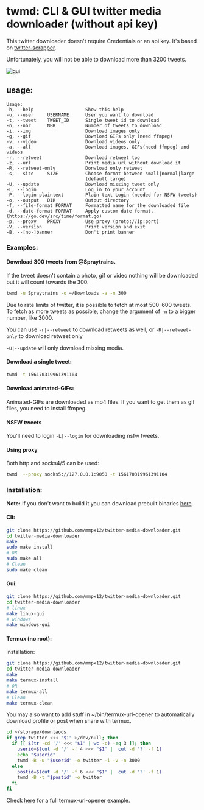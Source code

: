 # twmd: CLI & GUI twitter media downloader (without api key)

This twitter downloader doesn't require Credentials or an api key. It's based on [twitter-scrapper](https://github.com/imperatrona/twitter-scraper).

Unfortunately, you will not be able to download more than 3200 tweets.

![gui](.github/screenshots/gui.png)


## usage: 

```
Usage:
-h, --help                   Show this help
-u, --user     USERNAME      User you want to download
-t, --tweet    TWEET_ID      Single tweet id to download
-n, --nbr      NBR           Number of tweets to download
-i, --img                    Download images only
-g, --gif                    Download GIFs only (need ffmpeg)
-v, --video                  Download videos only
-a, --all                    Download images, GIFs(need ffmpeg) and videos
-r, --retweet                Download retweet too
-z, --url                    Print media url without download it
-R, --retweet-only           Donwload only retweet
-s, --size     SIZE          Choose format between small|normal|large
                             (default large)
-U, --update                 Download missing tweet only
-L, --login                  Log in to your account
-P, --login-plaintext        Plain text Login (needed for NSFW tweets)
-o, --output   DIR           Output directory
-f, --file-format FORMAT     Formatted name for the downloaded file
-d, --date-format FORMAT     Apply custom date format. (https://go.dev/src/time/format.go)
-p, --proxy    PROXY         Use proxy (proto://ip:port)
-V, --version                Print version and exit
-B, --[no-]banner            Don't print banner
```

### Examples:

#### Download 300 tweets from @Spraytrains.

If the tweet doesn't contain a photo, gif or video nothing will be downloaded but it will count towards the 300.

```sh
twmd -u Spraytrains -o ~/Downloads -a -n 300
```

Due to rate limits of twitter, it is possible to fetch at most 500–600 tweets.
To fetch as more tweets as possible, change the argument of `-n` to a bigger number, like 3000.

You can use `-r|--retweet` to download retweets as well, or `-R|--retweet-only` to download retweet only

`-U|--update` will only download missing media.

#### Download a single tweet:

```sh
twmd -t 156170319961391104
```

#### Download animated-GIFs:

Animated-GIFs are downloaded as mp4 files.
If you want to get them as gif files, you need to install ffmpeg.

#### NSFW tweets

You'll need to login `-L|--login` for downloading nsfw tweets.


#### Using proxy

Both http and socks4/5 can be used:

```sh
twmd  --proxy socks5://127.0.0.1:9050 -t 156170319961391104
```

### Installation:


**Note:** If you don't want to build it you can download prebuilt binaries [here](https://github.com/mmpx12/twitter-media-downloader/releases/latest).


#### Cli:

```sh
git clone https://github.com/mmpx12/twitter-media-downloader.git
cd twitter-media-downloader
make
sudo make install
# OR
sudo make all
# Clean
sudo make clean
```

#### Gui:

```sh
git clone https://github.com/mmpx12/twitter-media-downloader.git
cd twitter-media-downloader
# linux
make linux-gui
# windows
make windows-gui
```


#### Termux (no root):

installation: 

```sh
git clone https://github.com/mmpx12/twitter-media-downloader.git
cd twitter-media-downloader
make
make termux-install
# OR
make termux-all
# Clean
make termux-clean
```

You may also want to add stuff in ~/bin/termux-url-opener to automatically download profile or post when share with termux.

```sh
cd ~/storage/downlaods
if grep twitter <<< "$1" >/dev/null; then
  if [[ $(tr -cd '/' <<< "$1" | wc -c) -eq 3 ]]; then
    userid=$(cut -d '/' -f 4 <<< "$1" |  cut -d '?' -f 1)
    echo "$userid"
    twmd -B -u "$userid" -o twitter -i -v -n 3000
  else 
    postid=$(cut -d '/' -f 6 <<< "$1" |  cut -d '?' -f 1)
    twmd -B -t "$postid" -o twitter
  fi
fi
```


Check [here](https://gist.github.com/mmpx12/f0741d40909ed3f182fd6f9b33b580d7) for a full termux-url-opener example.
